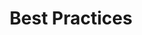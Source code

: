 ---
title: Best Practices
description: Some common practices that we recommend for help with your migration. 
---